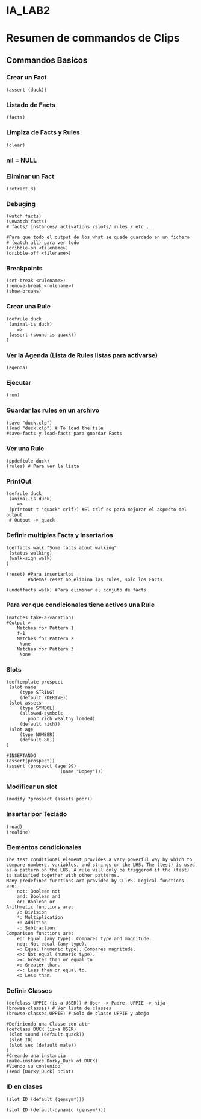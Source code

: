 # IA_LAB2

# Resumen de commandos de Clips 

## Commandos Basicos

### Crear un Fact
~~~~
(assert (duck))
~~~~

### Listado de Facts
~~~~
(facts)
~~~~

### Limpiza de Facts y Rules
~~~~
(clear)
~~~~

### nil = NULL

### Eliminar un Fact
~~~~
(retract 3)
~~~~

### Debuging
~~~~
(watch facts)
(unwatch facts)
# facts/ instances/ activations /slots/ rules / etc ...

#Para que todo el output de los what se quede guardado en un fichero
# (watch all) para ver todo
(dribble-on <filename>) 
(dribble-off <filename>)
~~~~

### Breakpoints
~~~~
(set-break <rulename>)
(remove-break <rulename>)
(show-breaks)
~~~~

### Crear una Rule
~~~~
(defrule duck
 (animal-is duck)
	=>
 (assert (sound-is quack))
)
~~~~

### Ver la Agenda (Lista de Rules listas para activarse)
~~~~
(agenda)
~~~~

### Ejecutar
~~~~
(run)
~~~~

### Guardar las rules en un archivo
~~~~
(save "duck.clp")
(load "duck.clp") # To load the file
#save-facts y load-facts para guardar Facts
~~~~

### Ver una Rule
~~~~
(ppdeftule duck)
(rules) # Para ver la lista
~~~~

### PrintOut
~~~~
(defrule duck
 (animal-is duck)
	=>
 (printout t "quack" crlf)) #El crlf es para mejorar el aspecto del output
 # Output -> quack
~~~~

### Definir multiples Facts y Insertarlos
~~~~
(deffacts walk "Some facts about walking"
 (status walking)
 (walk-sign walk)
)

(reset) #Para insertarlos
		#Ademas reset no elimina las rules, solo los Facts

(undeffacts walk) #Para eliminar el conjuto de facts
~~~~

### Para ver que condicionales tiene activos una Rule
~~~~
(matches take-a-vacation)
#Output-> 
	Matches for Pattern 1
	f-1
	Matches for Pattern 2
	 None
	Matches for Pattern 3
	 None
~~~~

### Slots
~~~~
(deftemplate prospect
 (slot name
	 (type STRING)
	 (default ?DERIVE))
 (slot assets
	 (type SYMBOL)
	 (allowed-symbols
 	 	poor rich wealthy loaded)
	 (default rich))
 (slot age
	 (type NUMBER)
	 (default 80))
) 

#INSERTANDO
(assert(prospect))
(assert (prospect (age 99)
					(name "Dopey")))
~~~~

### Modificar un slot
~~~~
(modify ?prospect (assets poor))
~~~~

### Insertar por Teclado 
~~~~
(read)
(realine)
~~~~

### Elementos condicionales 
~~~~
The test conditional element provides a very powerful way by which to compare numbers, variables, and strings on the LHS. The (test) is used as a pattern on the LHS. A rule will only be triggered if the (test) is satisfied together with other patterns.
Many predefined functions are provided by CLIPS. Logical functions are:
	not: Boolean not
	and: Boolean and
	or: Boolean or
Arithmetic functions are:
	/: Division
	*: Multiplication
	+: Addition
	-: Subtraction
Comparison functions are:
	eq: Equal (any type). Compares type and magnitude.
	neq: Not equal (any type). 
	=: Equal (numeric type). Compares magnitude.
	<>: Not equal (numeric type).
	>=: Greater than or equal to
	>: Greater than.
	<=: Less than or equal to.
	<: Less than. 
~~~~

### Definir Classes
~~~~
(defclass UPPIE (is-a USER)) # User -> Padre, UPPIE -> hija
(browse-classes) # Ver lista de classes 
(browse-classes UPPIE) # Solo de classe UPPIE y abajo 

#Definiendo una Classe con attr
(defclass DUCK (is-a USER)
 (slot sound (default quack))
 (slot ID)
 (slot sex (default male))
)
#Creando una instancia	
(make-instance Dorky_Duck of DUCK)
#Viendo su contenido
(send [Dorky_Duck] print)

~~~~

### ID en clases
~~~~
(slot ID (default (gensym*))) 

(slot ID (default-dynamic (gensym*)))
~~~~




